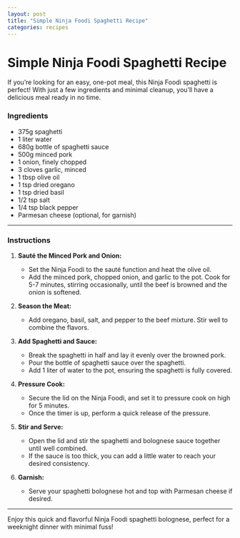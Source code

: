 ```yaml
---
layout: post
title: "Simple Ninja Foodi Spaghetti Recipe"
categories: recipes
---
```

# Simple Ninja Foodi Spaghetti Recipe

If you’re looking for an easy, one-pot meal, this Ninja Foodi spaghetti is perfect! With just a few ingredients and minimal cleanup, you’ll have a delicious meal ready in no time.

### Ingredients

- 375g spaghetti
- 1 liter water
- 680g bottle of spaghetti sauce
- 500g minced pork
- 1 onion, finely chopped
- 3 cloves garlic, minced
- 1 tbsp olive oil
- 1 tsp dried oregano
- 1 tsp dried basil
- 1/2 tsp salt
- 1/4 tsp black pepper
- Parmesan cheese (optional, for garnish)

---

### Instructions

1. **Sauté the Minced Pork and Onion:**
   - Set the Ninja Foodi to the sauté function and heat the olive oil.
   - Add the minced pork, chopped onion, and garlic to the pot. Cook for 5-7 minutes, stirring occasionally, until the beef is browned and the onion is softened.

2. **Season the Meat:**
   - Add oregano, basil, salt, and pepper to the beef mixture. Stir well to combine the flavors.

3. **Add Spaghetti and Sauce:**
   - Break the spaghetti in half and lay it evenly over the browned pork.
   - Pour the bottle of spaghetti sauce over the spaghetti.
   - Add 1 liter of water to the pot, ensuring the spaghetti is fully covered.

4. **Pressure Cook:**
   - Secure the lid on the Ninja Foodi, and set it to pressure cook on high for 5 minutes.
   - Once the timer is up, perform a quick release of the pressure.

5. **Stir and Serve:**
   - Open the lid and stir the spaghetti and bolognese sauce together until well combined.
   - If the sauce is too thick, you can add a little water to reach your desired consistency.

6. **Garnish:**
   - Serve your spaghetti bolognese hot and top with Parmesan cheese if desired.

---

Enjoy this quick and flavorful Ninja Foodi spaghetti bolognese, perfect for a weeknight dinner with minimal fuss!
